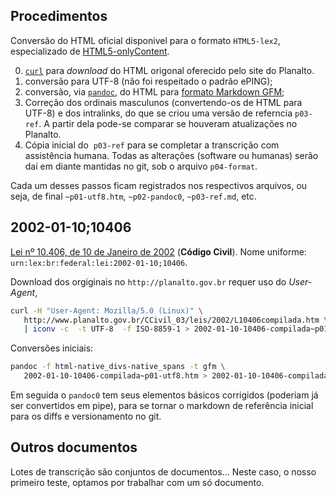 ## Procedimentos

Conversão do HTML oficial disponivel para o formato `HTML5-lex2`, especializado de  [HTML5-onlyContent](https://github.com/okfn-brasil/HTML5-onlyContent).


0. [`curl`](https://en.wikipedia.org/wiki/CURL) para *download* do HTML origonal oferecido pelo site do Planalto.
1. conversão para UTF-8 (não foi respeitado o padrão ePING);
2. conversão, via [`pandoc`](https://en.wikipedia.org/wiki/Pandoc), do HTML para [formato Markdown GFM](https://en.wikipedia.org/wiki/Markdown#GFM);
3. Correção dos ordinais masculunos (convertendo-os de HTML para UTF-8) e dos intralinks, do que se criou uma versão de referncia `p03-ref`. A partir dela pode-se comparar se houveram atualizações no Planalto.
4. Cópia inicial do  `p03-ref` para se completar a transcrição com assistência humana.  Todas as alterações (software ou humanas)  serão daí em diante mantidas no git, sob o arquivo `p04-format`. 

Cada um desses passos ficam registrados nos respectivos arquivos, ou seja, de final `~p01-utf8.htm`, `~p02-pandoc0`, `~p03-ref.md`, etc.

## 2002-01-10;10406

[Lei nº 10.406, de 10 de Janeiro de 2002](http://lexml.gov.br/urn/urn:lex:br:federal:lei:2002-01-10;10406) (**Código Civil**). Nome uniforme: <code>urn:lex:br:federal:lei:2002-01-10;10406</code>.

Download dos orgiginais no `http://planalto.gov.br` requer uso do *User-Agent*, 

```sh
curl -H "User-Agent: Mozilla/5.0 (Linux)" \
   http://www.planalto.gov.br/CCivil_03/leis/2002/L10406compilada.htm \
   | iconv -c  -t UTF-8  -f ISO-8859-1 > 2002-01-10-10406-compilada~p01-utf8.htm
```

Conversões iniciais:

```sh
pandoc -f html-native_divs-native_spans -t gfm \
   2002-01-10-10406-compilada~p01-utf8.htm > 2002-01-10-10406-compilada~p02-pandoc0.md
```


Em seguida o `pandoc0` tem seus elementos básicos corrigidos (poderiam já ser convertidos em pipe), para se tornar o markdown de referência inicial para os diffs e versionamento no git.

## Outros documentos

Lotes de transcrição são conjuntos de documentos... Neste caso, o nosso primeiro teste, optamos por trabalhar com um só documento.

